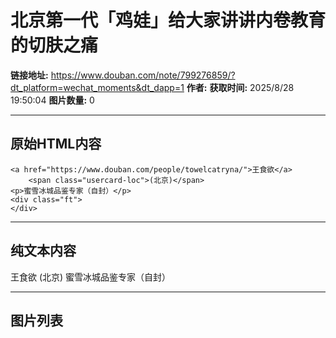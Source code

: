 # 北京第一代「鸡娃」给大家讲讲内卷教育的切肤之痛

**链接地址:** https://www.douban.com/note/799276859/?dt_platform=wechat_moments&dt_dapp=1
**作者:** 
**获取时间:** 2025/8/28 19:50:04
**图片数量:** 0

---

## 原始HTML内容


    <a href="https://www.douban.com/people/towelcatryna/">王食欲</a>
        <span class="usercard-loc">(北京)</span>
    <p>蜜雪冰城品鉴专家（自封）</p>
    <div class="ft">
    </div>
  

---

## 纯文本内容

王食欲
        (北京)
    蜜雪冰城品鉴专家（自封）

---

## 图片列表


